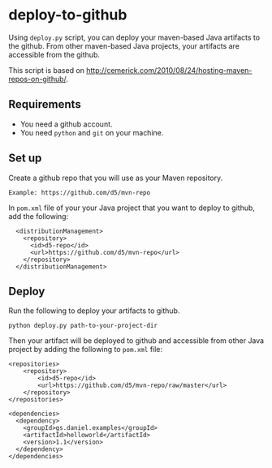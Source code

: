 deploy-to-github
================

Using `deploy.py` script, you can deploy your maven-based Java artifacts to the github. From other maven-based Java projects, your artifacts are accessible from the github.

This script is based on http://cemerick.com/2010/08/24/hosting-maven-repos-on-github/.

Requirements
------------

* You need a github account.
* You need `python` and `git` on your machine. 


Set up
------

Create a github repo that you will use as your Maven repository.

```
Example: https://github.com/d5/mvn-repo
```

In `pom.xml` file of your your Java project that you want to deploy to github, add the following:


```
  <distributionManagement>
    <repository>
      <id>d5-repo</id>
      <url>https://github.com/d5/mvn-repo</url>
    </repository>
  </distributionManagement>
```

Deploy
------

Run the following to deploy your artifacts to github.

```
python deploy.py path-to-your-project-dir
```

Then your artifact will be deployed to github and accessible from other Java project by adding the following to `pom.xml` file:

```
<repositories>
    <repository>
        <id>d5-repo</id>
        <url>https://github.com/d5/mvn-repo/raw/master</url>
    </repository>
</repositories>

<dependencies>
  <dependency>
    <groupId>gs.daniel.examples</groupId>
    <artifactId>helloworld</artifactId>
    <version>1.1</version>
  </dependency>
</dependencies>
```
